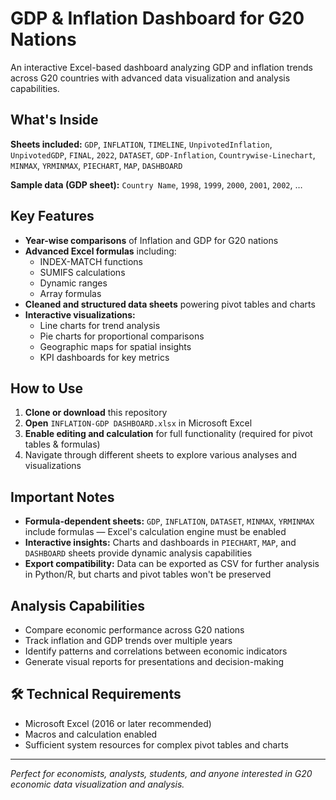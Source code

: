 # GDP & Inflation Dashboard for G20 Nations

An interactive Excel-based dashboard analyzing GDP and inflation trends across G20 countries with advanced data visualization and analysis capabilities.

##  What's Inside

**Sheets included:** `GDP`, `INFLATION`, `TIMELINE`, `UnpivotedInflation`, `UnpivotedGDP`, `FINAL`, `2022`, `DATASET`, `GDP-Inflation`, `Countrywise-Linechart`, `MINMAX`, `YRMINMAX`, `PIECHART`, `MAP`, `DASHBOARD`

**Sample data (GDP sheet):** `Country Name`, `1998`, `1999`, `2000`, `2001`, `2002`, …

##  Key Features

- **Year-wise comparisons** of Inflation and GDP for G20 nations
- **Advanced Excel formulas** including:
  - INDEX-MATCH functions
  - SUMIFS calculations
  - Dynamic ranges
  - Array formulas
- **Cleaned and structured data sheets** powering pivot tables and charts
- **Interactive visualizations:**
  - Line charts for trend analysis
  - Pie charts for proportional comparisons
  - Geographic maps for spatial insights
  - KPI dashboards for key metrics

##  How to Use

1. **Clone or download** this repository
2. **Open** `INFLATION-GDP DASHBOARD.xlsx` in Microsoft Excel
3. **Enable editing and calculation** for full functionality (required for pivot tables & formulas)
4. Navigate through different sheets to explore various analyses and visualizations

##  Important Notes

- **Formula-dependent sheets:** `GDP`, `INFLATION`, `DATASET`, `MINMAX`, `YRMINMAX` include formulas — Excel's calculation engine must be enabled
- **Interactive insights:** Charts and dashboards in `PIECHART`, `MAP`, and `DASHBOARD` sheets provide dynamic analysis capabilities
- **Export compatibility:** Data can be exported as CSV for further analysis in Python/R, but charts and pivot tables won't be preserved

##  Analysis Capabilities

- Compare economic performance across G20 nations
- Track inflation and GDP trends over multiple years
- Identify patterns and correlations between economic indicators
- Generate visual reports for presentations and decision-making

## 🛠 Technical Requirements

- Microsoft Excel (2016 or later recommended)
- Macros and calculation enabled
- Sufficient system resources for complex pivot tables and charts

---

*Perfect for economists, analysts, students, and anyone interested in G20 economic data visualization and analysis.*

